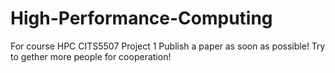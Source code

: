 # High-Performance-Computing
For course HPC CITS5507 Project 1
Publish a paper as soon as possible!
Try to gether more people for cooperation!
